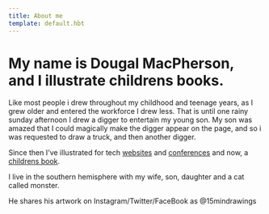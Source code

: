 ```yaml
---
title: About me
template: default.hbt
---
```


# My name is Dougal MacPherson, and I illustrate childrens books.

Like most people i drew throughout my childhood and teenage years, as I grew older and entered the workforce I drew less. That is until one rainy sunday afternoon I drew a digger to entertain my young son.
My son was amazed that I could magically make the digger appear on the page, and so i was requested to draw a truck, and then another digger.

Since then I've illustrated for tech [websites](http://alistapart.com) and [conferences](http://www.rubyconf.org.au/2015) and now, a [childrens book](/books/introducing-teddy). 

I live in the southern hemisphere with my wife, son, daughter and a cat called monster. 

He shares his artwork on Instagram/Twitter/FaceBook as @15mindrawings

